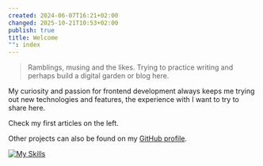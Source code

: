 ```yaml
---
created: 2024-06-07T16:21+02:00
changed: 2025-10-21T10:53+02:00
publish: true
title: Welcome
"": index
---
```

  
> Ramblings, musing and the likes. Trying to practice writing and perhaps build a digital garden or blog here.  
  
My curiosity and passion for frontend development always keeps me trying out new technologies and features, the experience with I want to try to share here.  
  
Check my first articles on the left.  
  
Other projects can also be found on my [GitHub profile](https://github.com/Kageetai).  
  
[![My Skills](https://skillicons.dev/icons?i=js,ts,html,css,react,nodejs,npm,bash,git,githubactions,idea,md,figma,obsidian,aws&perline=5)](https://skillicons.dev)  
